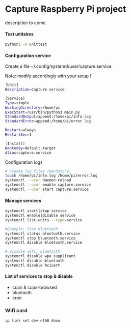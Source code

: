 # Capture Raspberry Pi project

description to come

#### Test unitaires
```bash
python3 -m unittest
```

#### Configuration service  
Create a file ~/.config/systemd/user/capture.service

Note: modify accordingly with your setup !

```bash
[Unit]
Description=Capture service

[Service]
Type=simple
WorkingDirectory=/home/pi
ExecStart=/usr/bin/python3 main.py
StandardOutput=append:/home/pi/info.log
StandardError=append:/home/pi/error.log

Restart=always
RestartSec=1

[Install]
WantedBy=default.target
Alias=capture.service
```

Configuration logs
```bash
# Create log files (mandatory)
touch /home/pi/info.log /home/pi/error.log
systemctl --user daemon-reload
systemctl --user enable capture.service
systemctl --user start capture.service
```

#### Manage services 

```bash
systemctl start|stop service
systemctl enable|disable service
systemctl list-units --type=service

#Example: Stop bluetooth
systemctl status bluetooth.service
systemctl stop bluetooth.service
systemctl disable bluetooth.service

# Disable wifi, bluetooth
systemctl disable wpa_supplicant
systemctl disable bluetooth
systemctl disable hciuart
```

#### List of services to stop & disable
- cups & cups-browsed
- bluetooth
- cron 

### Wifi card
```bash
ip link set dev eth0 down
```
